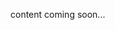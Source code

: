 <!-- <meta>
{
"title":"CPU&Compute",
"slug":"compute,
"description":"CPU & Compute Technical Guides",
"tag":["Technical Guides", "Guides", "How To", "Self Hosted"],
"seo-title": "Packet Bare Metal Cloud Docs - CPU & Compute Technical Guides",
"seo-description": "CPU & Compute Technical Guides",
"og-title": "Overview",
"og-description": "CPU & Compute Technical Guides"
}
</meta> -->

content coming soon...
